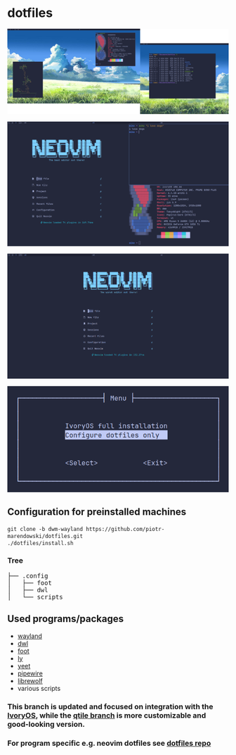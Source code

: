 # dotfiles

![desktop](assets/screen1.png)

![desktop](assets/screen2.png)

![desktop](assets/screen3.png)

![desktop](assets/whiptail1.png)

## Configuration for preinstalled machines

```
git clone -b dwm-wayland https://github.com/piotr-marendowski/dotfiles.git
./dotfiles/install.sh
```

### Tree
<pre>
├── .config
│   ├── foot
│   ├── dwl
│   └── scripts
</pre>

## Used programs/packages

- [wayland](https://wayland.freedesktop.org/)
- [dwl](https://codeberg.org/dwl/dwl)
- [foot](https://codeberg.org/dnkl/foot)
- [ly](https://github.com/fairyglade/ly)
- [yeet](https://github.com/gamemaker1/yeet)
- [pipewire](https://pipewire.org)
- [librewolf](https://librewolf.net/)
- various scripts

### This branch is updated and focused on integration with the [IvoryOS](https://github.com/piotr-marendowski/ivoryos), while the [qtile branch](https://github.com/piotr-marendowski/dotfiles) is more customizable and good-looking version.

### For program specific e.g. neovim dotfiles see [dotfiles repo](https://github.com/piotr-marendowski/dotfiles)
